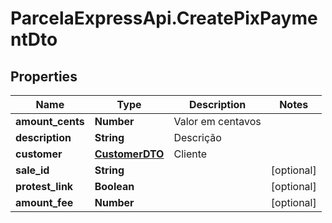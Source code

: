 # ParcelaExpressApi.CreatePixPaymentDto

## Properties

Name | Type | Description | Notes
------------ | ------------- | ------------- | -------------
**amount_cents** | **Number** | Valor em centavos | 
**description** | **String** | Descrição | 
**customer** | [**CustomerDTO**](CustomerDTO.md) | Cliente | 
**sale_id** | **String** |  | [optional] 
**protest_link** | **Boolean** |  | [optional] 
**amount_fee** | **Number** |  | [optional] 


